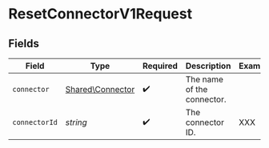 # ResetConnectorV1Request


## Fields

| Field                                                | Type                                                 | Required                                             | Description                                          | Example                                              |
| ---------------------------------------------------- | ---------------------------------------------------- | ---------------------------------------------------- | ---------------------------------------------------- | ---------------------------------------------------- |
| `connector`                                          | [Shared\Connector](../../Models/Shared/Connector.md) | :heavy_check_mark:                                   | The name of the connector.                           |                                                      |
| `connectorId`                                        | *string*                                             | :heavy_check_mark:                                   | The connector ID.                                    | XXX                                                  |